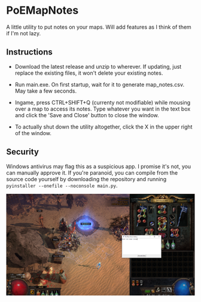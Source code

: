 # PoEMapNotes

A little utility to put notes on your maps. Will add features as I think of them if I'm not lazy.

## Instructions

* Download the latest release and unzip to wherever. If updating, just replace the existing files, it won't delete your existing notes.

* Run main.exe. On first startup, wait for it to generate map_notes.csv. May take a few seconds.

* Ingame, press CTRL+SHIFT+Q (currenty not modifiable) while mousing over a map to access its notes. Type whatever you want in the text box and click the 'Save and Close' button to close the window.

* To actually shut down the utility altogether, click the X in the upper right of the window.

## Security

Windows antivirus may flag this as a suspicious app. I promise it's not, you can manually approve it. If you're paranoid, you can compile from the source code yourself by downloading the repository and running `pyinstaller --onefile --noconsole main.py`.

![](image.png?raw=true)
